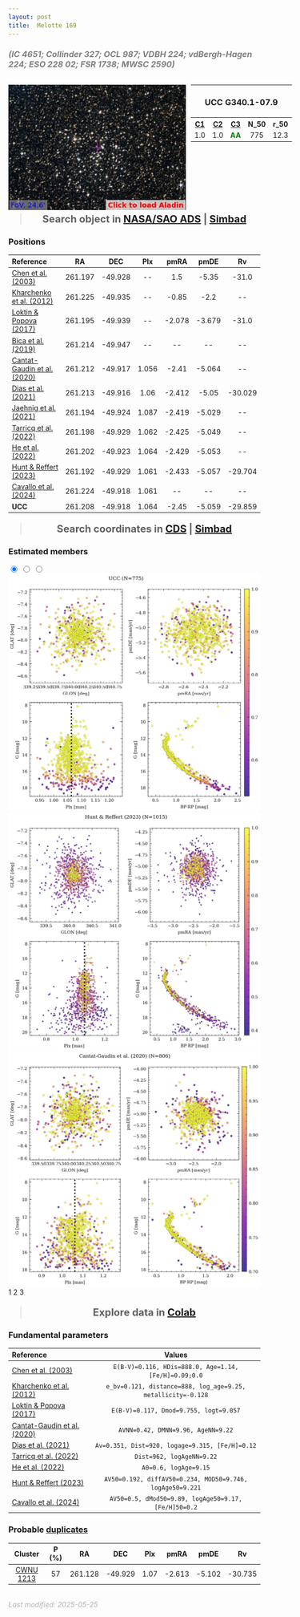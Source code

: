 ```yaml
---
layout: post
title:  Melotte 169
---
```

<h3><span style="color: #808080;"><i>(IC 4651; Collinder 327; OCL 987; VDBH 224; vdBergh-Hagen 224; ESO 228 02; FSR 1738; MWSC 2590)</i></span></h3><div style="display: flex; justify-content: space-between; width:720px;height:250px">
<div style="text-align: center;">

<!-- Static image + data attributes for FOV and target -->
<img id="aladin_img"
     data-umami-event="aladin_load"
     src="https://raw.githubusercontent.com/ucc23/Q4N/main/plots/melotte169_aladin.webp"
     alt="Click to load Aladin Lite" 
     style="width:355px;height:250px; cursor: pointer;"
     data-fov="0.41" 
     data-target="261.208 -49.918"/>
<!-- Div to contain Aladin Lite viewer -->
<div id="aladin-lite-div" style="width:355px;height:250px;display:none;"></div>
<!-- Aladin Lite script (will be loaded after the image is clicked) -->
<script src="{{ site.baseurl }}/scripts/aladin_load.js"></script>

</div>
<!-- Left block -->

<table style="text-align: center; width:355px;height:250px;">
  <!-- Row 1 (title) -->
  <tr>
    <td colspan="5"><h3>UCC G340.1-07.9</h3></td>
  </tr>
  <!-- Row 2 -->
  <tr>
    <th><a href="https://ucc.ar/faq#what-are-the-c1-c2-and-c3-parameters" title="Photometric class">C1</a></th>
    <th><a href="https://ucc.ar/faq#what-are-the-c1-c2-and-c3-parameters" title="Density class">C2</a></th>
    <th><a href="https://ucc.ar/faq#what-are-the-c1-c2-and-c3-parameters" title="Combined class">C3</a></th>
    <th><div title="Stars with membership probability >50%">N_50</div></th>
    <th><div title="Radius that contains half the members [arcmin]">r_50</div></th>
  </tr>
  <!-- Row 3 -->
  <tr>
    <td>1.0</td>
    <td>1.0</td>
    <td><span style="color: green; font-weight: bold;">A</span><span style="color: green; font-weight: bold;">A</span></td>
    <td>775</td>
    <td>12.3</td>
  </tr>
</table>
</div>

> <p style="text-align:center; font-weight: bold; font-size:20px">Search object in <a data-umami-event="nasa_search" href="https://ui.adsabs.harvard.edu/search/q=%20collection%3Aastronomy%20body%3A%22Melotte%20169%22&sort=date%20desc%2C%20bibcode%20desc&p_=0" target="_blank">NASA/SAO ADS</a> | <a data-umami-event="simbad_search" href="https://simbad.cds.unistra.fr/simbad/sim-id-refs?Ident=melotte169" target="_blank">Simbad</a></p>


### Positions

| Reference    | RA    | DEC   | Plx  | pmRA  | pmDE   |  Rv  |
| :---         | :---: | :---: | :---: | :---: | :---: | :---: |
|[Chen et al. (2003)](https://ui.adsabs.harvard.edu/abs/2003AJ....125.1397C) | 261.197 | -49.928 | -- | 1.5 | -5.35 | -31.0 |
|[Kharchenko et al. (2012)](https://ui.adsabs.harvard.edu/abs/2012A%26A...543A.156K) | 261.225 | -49.935 | -- | -0.85 | -2.2 | -- |
|[Loktin & Popova (2017)](https://ui.adsabs.harvard.edu/abs/2017AstBu..72..257L) | 261.195 | -49.939 | -- | -2.078 | -3.679 | -31.0 |
|[Bica et al. (2019)](https://ui.adsabs.harvard.edu/abs/2019AJ....157...12B) | 261.214 | -49.947 | -- | -- | -- | -- |
|[Cantat-Gaudin et al. (2020)](https://ui.adsabs.harvard.edu/abs/2020A%26A...640A...1C) | 261.212 | -49.917 | 1.056 | -2.41 | -5.064 | -- |
|[Dias et al. (2021)](https://ui.adsabs.harvard.edu/abs/2021MNRAS.504..356D) | 261.213 | -49.916 | 1.06 | -2.412 | -5.05 | -30.029 |
|[Jaehnig et al. (2021)](https://ui.adsabs.harvard.edu/abs/2021ApJ...923..129J) | 261.194 | -49.924 | 1.087 | -2.419 | -5.029 | -- |
|[Tarricq et al. (2022)](https://ui.adsabs.harvard.edu/abs/2022A%26A...659A..59T) | 261.198 | -49.929 | 1.062 | -2.425 | -5.049 | -- |
|[He et al. (2022)](https://ui.adsabs.harvard.edu/abs/2022ApJS..262....7H) | 261.202 | -49.923 | 1.064 | -2.429 | -5.053 | -- |
|[Hunt & Reffert (2023)](https://ui.adsabs.harvard.edu/abs/2023A%26A...673A.114H) | 261.192 | -49.929 | 1.061 | -2.433 | -5.057 | -29.704 |
|[Cavallo et al. (2024)](https://ui.adsabs.harvard.edu/abs/2024AJ....167...12C) | 261.224 | -49.918 | 1.061 | -- | -- | -- |
| **UCC** |261.208 | -49.918 | 1.064 | -2.45 | -5.059 | -29.859 |

> <p style="text-align:center; font-weight: bold; font-size:20px">Search coordinates in <a data-umami-event="cds_coord_search" href="https://cdsportal.u-strasbg.fr/?target=261.208,-49.918" target="_blank">CDS</a> | <a data-umami-event="simbad_coord_search" href="https://simbad.cds.unistra.fr/mobile/object_list.html?coord=261.208%20-49.918&output=json&radius=5&userEntry=melotte169" target="_blank">Simbad</a></p>

### Estimated members

<div class="carousel">
<input type="radio" name="radio-btn" id="slide1" checked>
<input type="radio" name="radio-btn" id="slide2">
<input type="radio" name="radio-btn" id="slide3">
<div class="slides">
<div class="slide">
<a href="https://raw.githubusercontent.com/ucc23/Q4N/main/plots/melotte169.webp" target="_blank">
<img src="https://raw.githubusercontent.com/ucc23/Q4N/main/plots/melotte169.webp" alt="Melotte 169 UCC">
</a>
</div>
<div class="slide">
<a href="https://raw.githubusercontent.com/ucc23/Q4N/main/plots/melotte169_HUNT23.webp" target="_blank">
<img src="https://raw.githubusercontent.com/ucc23/Q4N/main/plots/melotte169_HUNT23.webp" alt="Melotte 169 HUNT23">
</a>
</div>
<div class="slide">
<a href="https://raw.githubusercontent.com/ucc23/Q4N/main/plots/melotte169_CANTAT20.webp" target="_blank">
<img src="https://raw.githubusercontent.com/ucc23/Q4N/main/plots/melotte169_CANTAT20.webp" alt="Melotte 169 CANTAT20">
</a>
</div>
</div>
<div class="indicators">
<label for="slide1">1</label>
<label for="slide2">2</label>
<label for="slide3">3</label>
</div>
</div>


> <p style="text-align:center; font-weight: bold; font-size:20px">Explore data in <a data-umami-event="colab" href="https://colab.research.google.com/github/ucc23/ucc/blob/main/assets/notebook.ipynb" target="_blank">Colab</a></p>


### Fundamental parameters

| Reference |  Values |
| :---         |     :---:      |
| [Chen et al. (2003)](https://ui.adsabs.harvard.edu/abs/2003AJ....125.1397C) | `E(B-V)=0.116, HDis=888.0, Age=1.14, [Fe/H]=0.09;0.0` |
| [Kharchenko et al. (2012)](https://ui.adsabs.harvard.edu/abs/2012A%26A...543A.156K) | `e_bv=0.121, distance=888, log_age=9.25, metallicity=-0.128` |
| [Loktin & Popova (2017)](https://ui.adsabs.harvard.edu/abs/2017AstBu..72..257L) | `E(B-V)=0.117, Dmod=9.755, logt=9.057` |
| [Cantat-Gaudin et al. (2020)](https://ui.adsabs.harvard.edu/abs/2020A%26A...640A...1C) | `AVNN=0.42, DMNN=9.96, AgeNN=9.22` |
| [Dias et al. (2021)](https://ui.adsabs.harvard.edu/abs/2021MNRAS.504..356D) | `Av=0.351, Dist=920, logage=9.315, [Fe/H]=0.12` |
| [Tarricq et al. (2022)](https://ui.adsabs.harvard.edu/abs/2022A%26A...659A..59T) | `Dist=962, logAgeNN=9.22` |
| [He et al. (2022)](https://ui.adsabs.harvard.edu/abs/2022ApJS..262....7H) | `A0=0.6, logAge=9.15` |
| [Hunt & Reffert (2023)](https://ui.adsabs.harvard.edu/abs/2023A%26A...673A.114H) | `AV50=0.192, diffAV50=0.234, MOD50=9.746, logAge50=9.221` |
| [Cavallo et al. (2024)](https://ui.adsabs.harvard.edu/abs/2024AJ....167...12C) | `AV50=0.5, dMod50=9.89, logAge50=9.17, [Fe/H]50=0.2` |

### Probable <a href="https://ucc.ar/faq#how-are-probable-duplicates-identified" title="See FAQ for definition of proximity">duplicates</a>

| Cluster | P (%) | RA    | DEC   | Plx   | pmRA  | pmDE  | Rv    |
| :---:   | :---: | :---: | :---: | :---: | :---: | :---: | :---: |
|[CWNU 1213](/_clusters/cwnu1213/)| 57 | 261.128 | -49.929 | 1.07 | -2.613 | -5.102 | -30.735 |


<br>
<font color="b3b1b1"><i>Last modified: 2025-05-25</i></font>
